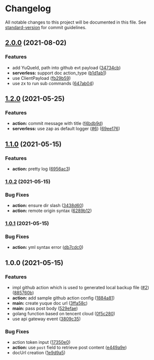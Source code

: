 # Changelog

All notable changes to this project will be documented in this file. See [standard-version](https://github.com/conventional-changelog/standard-version) for commit guidelines.

## [2.0.0](https://github.com/lbwa/yuque-sync/compare/v1.2.0...v2.0.0) (2021-08-02)

### Features

- add YuQueId, path into github evt payload ([34734cb](https://github.com/lbwa/yuque-sync/commit/34734cb9df4427660644073e871e4a6505b1bf9f))
- **serverless:** support doc action_type ([b1d1ab1](https://github.com/lbwa/yuque-sync/commit/b1d1ab142cc283eefdebd181427875d80702d0eb))
- use ClientPayload ([fb29b59](https://github.com/lbwa/yuque-sync/commit/fb29b59d23a97f380fd87181f01ab43f1598247f))
- use zx to run sub commands ([647ab04](https://github.com/lbwa/yuque-sync/commit/647ab04b39e72ad8a2f3be196a373c73f55da25c))

## [1.2.0](https://github.com/lbwa/yuque-sync/compare/v1.1.0...v1.2.0) (2021-05-25)

### Features

- **action:** commit message with title ([f4bdb9d](https://github.com/lbwa/yuque-sync/commit/f4bdb9ddb726b77b53c415edcef6e62c35c0ed90))
- **serverless:** use zap as default logger ([#6](https://github.com/lbwa/yuque-sync/issues/6)) ([69ee176](https://github.com/lbwa/yuque-sync/commit/69ee17682389a6906a6f17b88b8b39f4464c1026))

## [1.1.0](https://github.com/lbwa/yuque-sync/compare/v1.0.2...v1.1.0) (2021-05-15)

### Features

- **action:** pretty log ([6956ac3](https://github.com/lbwa/yuque-sync/commit/6956ac3da17def9285226eb476b16359987521b0))

### [1.0.2](https://github.com/lbwa/yuque-sync/compare/v1.0.1...v1.0.2) (2021-05-15)

### Bug Fixes

- **action:** ensure dir slash ([3438d60](https://github.com/lbwa/yuque-sync/commit/3438d603d9d934e3dcc16151fef66e72b059d4b4))
- **action:** remote origin syntax ([6289b12](https://github.com/lbwa/yuque-sync/commit/6289b1270dd2ee0c6812c0258fe2c0ed67b56196))

### [1.0.1](https://github.com/lbwa/yuque-github-hook/compare/v1.0.0...v1.0.1) (2021-05-15)

### Bug Fixes

- **action:** yml syntax error ([db7cdc0](https://github.com/lbwa/yuque-github-hook/commit/db7cdc012920bfa2fb12ee024bb6cfd166d4f038))

## 1.0.0 (2021-05-15)

### Features

- impl github action which is used to generated local backup file ([#2](https://github.com/lbwa/yuque-github-hook/issues/2)) ([885760b](https://github.com/lbwa/yuque-github-hook/commit/885760b7003e55a68bc905410667af6b231043cc))
- **action:** add sample github action config ([1884a81](https://github.com/lbwa/yuque-github-hook/commit/1884a8121b7cb20baf4525cdcd4444898cff1aea))
- **main:** create yuque doc url ([3ffa58c](https://github.com/lbwa/yuque-github-hook/commit/3ffa58c2020b956b7b42ac901e72e39f35252c8b))
- **main:** pass post body ([529efae](https://github.com/lbwa/yuque-github-hook/commit/529efaea2906a57de02035bf4a94bbbce4cf25e4))
- golang function based on tencent cloud ([0f5c280](https://github.com/lbwa/yuque-github-hook/commit/0f5c280f8b3a33106f5fab6659a1478556a37174))
- use api gateway event ([3809c35](https://github.com/lbwa/yuque-github-hook/commit/3809c3502cb9c80f1a280eb70a48b32a59a88b6f))

### Bug Fixes

- action token input ([17350e0](https://github.com/lbwa/yuque-github-hook/commit/17350e0c0e8a46896e6c5496b221226a4c090879))
- **action:** use `post` field to retrieve post content ([e449a9e](https://github.com/lbwa/yuque-github-hook/commit/e449a9ed46860ccfd583316d462dd089889d4292))
- docUrl creation ([1e9d9a5](https://github.com/lbwa/yuque-github-hook/commit/1e9d9a5d6138097beb417895101839fe6ec66275))
